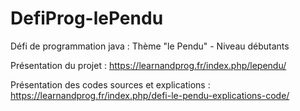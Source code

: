 # DefiProg-lePendu
Défi de programmation java : Thème "le Pendu" - Niveau débutants

Présentation du projet : https://learnandprog.fr/index.php/lependu/

Présentation des codes sources et explications : https://learnandprog.fr/index.php/defi-le-pendu-explications-code/

